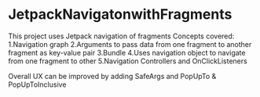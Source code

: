 # JetpackNavigatonwithFragments
This project uses Jetpack navigation of fragments
Concepts covered:
  1.Navigation graph
  2.Arguments to pass data from one fragment to another fragment as key-value pair
  3.Bundle
  4.Uses navigation object to navigate from one fragment to other
  5.Navigation Controllers and OnClickListeners
  
Overall UX can be improved by adding SafeArgs and PopUpTo & PopUpToInclusive
